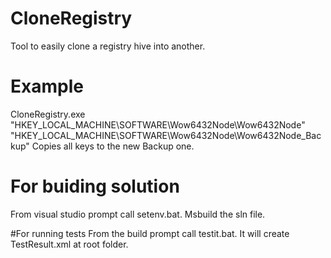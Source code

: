 # CloneRegistry
Tool to easily clone a registry hive into another.

# Example
CloneRegistry.exe "HKEY_LOCAL_MACHINE\SOFTWARE\Wow6432Node\Wow6432Node" "HKEY_LOCAL_MACHINE\SOFTWARE\Wow6432Node\Wow6432Node_Backup"
Copies all keys to the new Backup one.

# For buiding solution
From visual studio prompt call setenv.bat.
Msbuild the sln file.

#For running tests
From the build prompt call testit.bat. It will create TestResult.xml at root folder.
